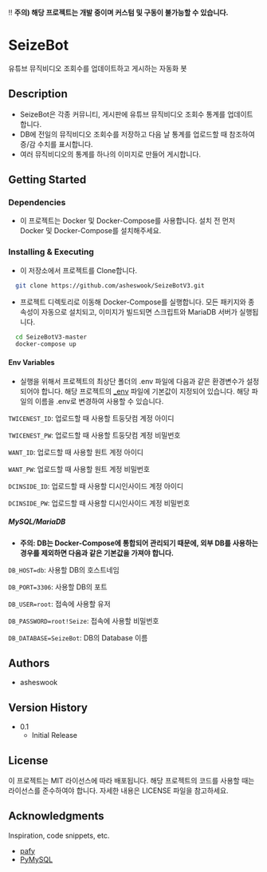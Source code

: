 :bangbang: **주의) 해당 프로젝트는 개발 중이며 커스텀 및 구동이 불가능할 수 있습니다.**
# SeizeBot

유튜브 뮤직비디오 조회수를 업데이트하고 게시하는 자동화 봇

## Description

* SeizeBot은 각종 커뮤니티, 게시판에 유튜브 뮤직비디오 조회수 통계를 업데이트합니다.
* DB에 전일의 뮤직비디오 조회수를 저장하고 다음 날 통계를 업로드할 때 참조하여 증/감 수치를 표시합니다.
* 여러 뮤직비디오의 통계를 하나의 이미지로 만들어 게시합니다.

## Getting Started

### Dependencies

* 이 프로젝트는 Docker 및 Docker-Compose를 사용합니다. 설치 전 먼저 Docker 및 Docker-Compose를 설치해주세요.

### Installing & Executing

* 이 저장소에서 프로젝트를 Clone합니다.

```bash
  git clone https://github.com/asheswook/SeizeBotV3.git
```

* 프로젝트 디렉토리로 이동해 Docker-Compose를 실행합니다. 모든 패키지와 종속성이 자동으로 설치되고, 이미지가 빌드되면 스크립트와 MariaDB 서버가 실행됩니다.

```bash
  cd SeizeBotV3-master
  docker-compose up
```

#### Env Variables

* 실행을 위해서 프로젝트의 최상단 폴더의 .env 파일에 다음과 같은 환경변수가 설정되어야 합니다. 해당 프로젝트의 [_env](_env) 파일에 기본값이 지정되어 있습니다. 해당 파일의 이름을 .env로 변경하여 사용할 수 있습니다.

`TWICENEST_ID`: 업로드할 때 사용할 트둥닷컴 계정 아이디

`TWICENEST_PW`: 업로드할 때 사용할 트둥닷컴 계정 비밀번호

`WANT_ID`: 업로드할 때 사용할 원트 계정 아이디

`WANT_PW`: 업로드할 때 사용할 원트 계정 비밀번호

`DCINSIDE_ID`: 업로드할 때 사용할 디시인사이드 계정 아이디

`DCINSIDE_PW`: 업로드할 때 사용할 디시인사이드 계정 비밀번호

##### MySQL/MariaDB
 * **주의: DB는 Docker-Compose에 통합되어 관리되기 때문에, 외부 DB를 사용하는 경우를 제외하면 다음과 같은 기본값을 가져야 합니다.**
 
`DB_HOST=db`: 사용할 DB의 호스트네임

`DB_PORT=3306`: 사용할 DB의 포트

`DB_USER=root`: 접속에 사용할 유저

`DB_PASSWORD=root!Seize`: 접속에 사용할 비밀번호

`DB_DATABASE=SeizeBot`: DB의 Database 이름

## Authors

- asheswook

## Version History

* 0.1
    * Initial Release

## License

이 프로젝트는 MIT 라이선스에 따라 배포됩니다. 해당 프로젝트의 코드를 사용할 때는 라이선스를 준수하여야 합니다. 자세한 내용은 LICENSE 파일을 참고하세요.

## Acknowledgments

Inspiration, code snippets, etc.
* [pafy](https://github.com/mps-youtube/pafy)
* [PyMySQL](https://github.com/PyMySQL/PyMySQL)
